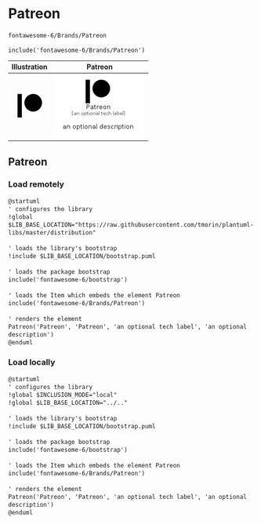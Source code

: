 # Patreon


```text
fontawesome-6/Brands/Patreon
```

```text
include('fontawesome-6/Brands/Patreon')
```



| Illustration | Patreon |
| :---: | :---: |
| ![illustration for Illustration](../../fontawesome-6/Brands/Patreon.png) | ![illustration for Patreon](../../fontawesome-6/Brands/Patreon.Local.png) |




## Patreon

### Load remotely
```plantuml
@startuml
' configures the library
!global $LIB_BASE_LOCATION="https://raw.githubusercontent.com/tmorin/plantuml-libs/master/distribution"

' loads the library's bootstrap
!include $LIB_BASE_LOCATION/bootstrap.puml

' loads the package bootstrap
include('fontawesome-6/bootstrap')

' loads the Item which embeds the element Patreon
include('fontawesome-6/Brands/Patreon')

' renders the element
Patreon('Patreon', 'Patreon', 'an optional tech label', 'an optional description')
@enduml
```

### Load locally
```plantuml
@startuml
' configures the library
!global $INCLUSION_MODE="local"
!global $LIB_BASE_LOCATION="../.."

' loads the library's bootstrap
!include $LIB_BASE_LOCATION/bootstrap.puml

' loads the package bootstrap
include('fontawesome-6/bootstrap')

' loads the Item which embeds the element Patreon
include('fontawesome-6/Brands/Patreon')

' renders the element
Patreon('Patreon', 'Patreon', 'an optional tech label', 'an optional description')
@enduml
```

